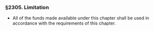 ### §2305. Limitation
* All of the funds made available under this chapter shall be used in accordance with the requirements of this chapter.